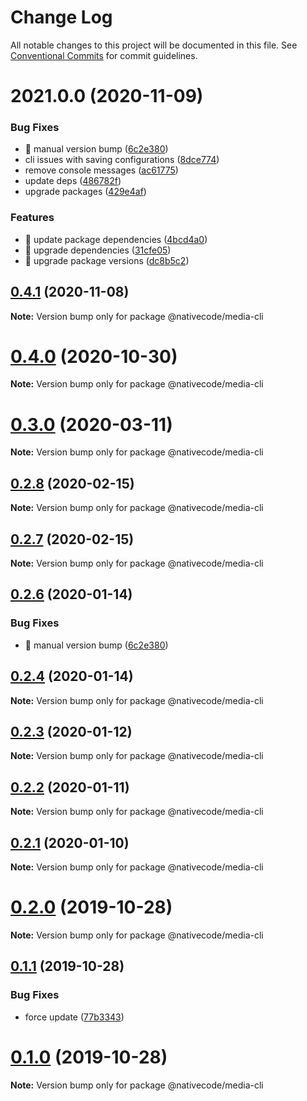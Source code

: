 # Change Log

All notable changes to this project will be documented in this file.
See [Conventional Commits](https://conventionalcommits.org) for commit guidelines.

# 2021.0.0 (2020-11-09)


### Bug Fixes

* 🐛 manual version bump ([6c2e380](https://git.nativecode.net/nativecode/media-clients/commits/6c2e3806fdd130cd8915b9d844b2605260879516))
* cli issues with saving configurations ([8dce774](https://git.nativecode.net/nativecode/media-clients/commits/8dce774b1163494a9455b0f75e3187dc7d24f041))
* remove console messages ([ac61775](https://git.nativecode.net/nativecode/media-clients/commits/ac61775bf46e1de14646d594700d81842cfc9673))
* update deps ([486782f](https://git.nativecode.net/nativecode/media-clients/commits/486782f2488c8d0365b852d071b168e9a7ecd944))
* upgrade packages ([429e4af](https://git.nativecode.net/nativecode/media-clients/commits/429e4af8658bb27d569726ac2a09f0b25ce19418))


### Features

* 🎸 update package dependencies ([4bcd4a0](https://git.nativecode.net/nativecode/media-clients/commits/4bcd4a0b7200b563d9a889d1259d6754ea6929a7))
* 🎸 upgrade dependencies ([31cfe05](https://git.nativecode.net/nativecode/media-clients/commits/31cfe0507d569dfd3c93ecdffbcb18773e8ffdcf))
* 🎸 upgrade package versions ([dc8b5c2](https://git.nativecode.net/nativecode/media-clients/commits/dc8b5c2eb53335bcec847a39e0476d8657b713a1))





## [0.4.1](https://git.nativecode.net/nativecode/media-clients/compare/@nativecode/media-cli@0.4.1-next.1...@nativecode/media-cli@0.4.1) (2020-11-08)

**Note:** Version bump only for package @nativecode/media-cli





# [0.4.0](https://git.nativecode.net/nativecode/media-clients/compare/@nativecode/media-cli@0.4.0-next.1...@nativecode/media-cli@0.4.0) (2020-10-30)

**Note:** Version bump only for package @nativecode/media-cli





# [0.3.0](https://git.nativecode.net/nativecode/media-clients/compare/@nativecode/media-cli@0.3.0-next.5...@nativecode/media-cli@0.3.0) (2020-03-11)

**Note:** Version bump only for package @nativecode/media-cli





## [0.2.8](https://git.nativecode.net/nativecode/media-clients/compare/@nativecode/media-cli@0.2.8-next.1...@nativecode/media-cli@0.2.8) (2020-02-15)

**Note:** Version bump only for package @nativecode/media-cli





## [0.2.7](https://git.nativecode.net/nativecode/media-clients/compare/@nativecode/media-cli@0.2.7-next.1...@nativecode/media-cli@0.2.7) (2020-02-15)

**Note:** Version bump only for package @nativecode/media-cli





## [0.2.6](https://git.nativecode.net/nativecode/media-clients/compare/@nativecode/media-cli@0.2.5-next.0...@nativecode/media-cli@0.2.6) (2020-01-14)


### Bug Fixes

* 🐛 manual version bump ([6c2e380](https://git.nativecode.net/nativecode/media-clients/commits/6c2e3806fdd130cd8915b9d844b2605260879516))





## [0.2.4](https://git.nativecode.net/nativecode/media-clients/compare/@nativecode/media-cli@0.2.4-next.0...@nativecode/media-cli@0.2.4) (2020-01-14)

**Note:** Version bump only for package @nativecode/media-cli





## [0.2.3](https://git.nativecode.net/nativecode/media-clients/compare/@nativecode/media-cli@0.2.3-next.0...@nativecode/media-cli@0.2.3) (2020-01-12)

**Note:** Version bump only for package @nativecode/media-cli





## [0.2.2](https://git.nativecode.net/nativecode/media-clients/compare/@nativecode/media-cli@0.2.2-next.2...@nativecode/media-cli@0.2.2) (2020-01-11)

**Note:** Version bump only for package @nativecode/media-cli





## [0.2.1](https://git.nativecode.net/nativecode/media-clients/compare/@nativecode/media-cli@0.2.1-next.0...@nativecode/media-cli@0.2.1) (2020-01-10)

**Note:** Version bump only for package @nativecode/media-cli





# [0.2.0](https://git.nativecode.net/nativecode/media-clients/compare/@nativecode/media-cli@0.2.0-next.0...@nativecode/media-cli@0.2.0) (2019-10-28)

**Note:** Version bump only for package @nativecode/media-cli





## [0.1.1](https://git.nativecode.net/nativecode/media-clients/compare/@nativecode/media-cli@0.1.0...@nativecode/media-cli@0.1.1) (2019-10-28)


### Bug Fixes

* force update ([77b3343](https://git.nativecode.net/nativecode/media-clients/commits/77b33435d5b1a7a1c76d74ad085cf8c9940b0ec8))





# [0.1.0](https://git.nativecode.net/nativecode/media-clients/compare/@nativecode/media-cli@0.1.0-next.3...@nativecode/media-cli@0.1.0) (2019-10-28)

**Note:** Version bump only for package @nativecode/media-cli
